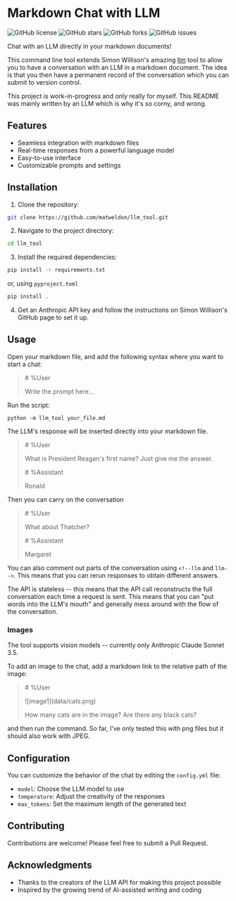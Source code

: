 # Markdown Chat with LLM

![GitHub license](https://img.shields.io/github/license/matweldon/llm_tool)
![GitHub stars](https://img.shields.io/github/stars/matweldon/llm_tool)
![GitHub forks](https://img.shields.io/github/forks/matweldon/llm_tool)
![GitHub issues](https://img.shields.io/github/issues/matweldon/llm_tool)

Chat with an LLM directly in your markdown documents!

This command line tool extends Simon Willison's amazing [llm](https://github.com/simonw/llm) tool to allow you to have a conversation with an LLM in a markdown document. The idea is that you then have a permanent record of the conversation which you can submit to version control.

This project is work-in-progress and only really for myself. This README was mainly written by an LLM which is why it's so corny, and wrong.

## Features

- Seamless integration with markdown files
- Real-time responses from a powerful language model
- Easy-to-use interface
- Customizable prompts and settings

## Installation

1. Clone the repository:
```bash   
git clone https://github.com/matweldon/llm_tool.git
```

2. Navigate to the project directory:

```bash
cd llm_tool
```

3. Install the required dependencies:

```bash
pip install -r requirements.txt
```
or, using `pyproject.toml`

```bash
pip install .
```

4. Get an Anthropic API key and follow the instructions on Simon Willison's GitHub page to set it up.

## Usage

Open your markdown file, and add the following syntax where you want to start a chat:

> \# %User
>
> Write the prompt here...

Run the script:
   
   `python -m llm_tool your_file.md`

The LLM's response will be inserted directly into your markdown file.

> \# %User
> 
> What is President Reagan's first name? Just give me the answer.
>
> \# %Assistant
>
> Ronald

Then you can carry on the conversation

> \# %User
> 
> What about Thatcher?
>
> \# %Assistant
>
> Margaret

You can also comment out parts of the conversation using `<!--llm` and `llm-->`. This means that you can rerun responses to obtain different answers.

The API is stateless -- this means that the API call reconstructs the full conversation each time a request is sent. This means that you can "put words into the LLM's mouth" and generally mess around with the flow of the conversation.

### Images

The tool supports vision models -- currently only Anthropic Claude Sonnet 3.5.

To add an image to the chat, add a markdown link to the relative path of the image:

> \# %User
>
> \!\[image1\]\(data/cats.png\)
>
> How many cats are in the image? Are there any black cats?

and then run the command. So far, I've only tested this with png files but it should also work with JPEG.

## Configuration

You can customize the behavior of the chat by editing the `config.yml` file:

- `model`: Choose the LLM model to use
- `temperature`: Adjust the creativity of the responses
- `max_tokens`: Set the maximum length of the generated text

## Contributing

Contributions are welcome! Please feel free to submit a Pull Request.

## Acknowledgments

- Thanks to the creators of the LLM API for making this project possible
- Inspired by the growing trend of AI-assisted writing and coding
